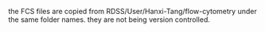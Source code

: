 the FCS files are copied from RDSS/User/Hanxi-Tang/flow-cytometry under the same folder names. they are not being version controlled.
